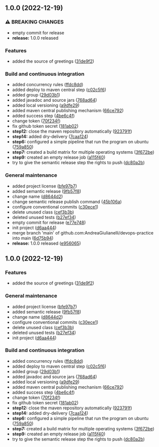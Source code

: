 ## 1.0.0 (2022-12-19)


### ⚠ BREAKING CHANGES

* empty commit for release
* **release:** 1.0.0 released

### Features

* added the source of greetings ([31de9f2](https://github.com/AndreaGiulianelli/devops-practice/commit/31de9f240f0660ad24ce4054c8ac2db21ae5deda))


### Build and continuous integration

* added concurrency rules ([ffdc8dd](https://github.com/AndreaGiulianelli/devops-practice/commit/ffdc8ddea6f22359db0ab35639ef1d9acf9115cc))
* added deploy to maven central step ([c02c5f6](https://github.com/AndreaGiulianelli/devops-practice/commit/c02c5f6b1791b0df29ab9fbe0ba58bd7135250d0))
* added group ([29d03b1](https://github.com/AndreaGiulianelli/devops-practice/commit/29d03b175633685add3ba5a3f49953ece39e66d3))
* added javadoc and source jars ([768ad64](https://github.com/AndreaGiulianelli/devops-practice/commit/768ad647435775a7080f8b9048d205414ec0e3d4))
* added local versioning ([a9dfe29](https://github.com/AndreaGiulianelli/devops-practice/commit/a9dfe29ab7bdaf371a716c07e8ca2c133766af08))
* added maven central publishing mechanism ([66ce792](https://github.com/AndreaGiulianelli/devops-practice/commit/66ce79267f52362997579d3174f63446af5da09e))
* added success step ([4be6c4f](https://github.com/AndreaGiulianelli/devops-practice/commit/4be6c4fe922e6718e560bfa8966f70df7bf66f37))
* change token ([70f234f](https://github.com/AndreaGiulianelli/devops-practice/commit/70f234f3ea6a0e4323d747e99b1a23cab5a05be9))
* fix github token secret ([181ab02](https://github.com/AndreaGiulianelli/devops-practice/commit/181ab0288bcbfda6953de99a28f531c177a1b374))
* **step12:** close the maven repository automatically ([923791f](https://github.com/AndreaGiulianelli/devops-practice/commit/923791fd6adef462d47aca9ff4d8200f45cc3266))
* **step14:** added dry-delivery ([7caa124](https://github.com/AndreaGiulianelli/devops-practice/commit/7caa124642ea49e1ec4fe52f92a8303bf5c4f3cd))
* **step6:** configured a simple pipeline that run the program on ubuntu ([759a850](https://github.com/AndreaGiulianelli/devops-practice/commit/759a8505a1deaaab63c429755c22ea69566da8ab))
* **step7:** created a build matrix for multiple operating systems ([3f672be](https://github.com/AndreaGiulianelli/devops-practice/commit/3f672be225dd664ca837410ba860cf3f5438faca))
* **step9:** created an empty release job ([a115f40](https://github.com/AndreaGiulianelli/devops-practice/commit/a115f4070382cfa1aa8370b7a83fe254c81ca11f))
* try to give the semantic release step the rights to push ([dc80a2b](https://github.com/AndreaGiulianelli/devops-practice/commit/dc80a2b7d324bb91778b044c2c1847dc4504b27a))


### General maintenance

* added project license ([bfe97b7](https://github.com/AndreaGiulianelli/devops-practice/commit/bfe97b76b7151a27ce1020eab6f8c01003952018))
* added semantic release ([9fb57f8](https://github.com/AndreaGiulianelli/devops-practice/commit/9fb57f8f4d7b625f0845d448a7356cb6bed9f6f7))
* change name ([d8644d2](https://github.com/AndreaGiulianelli/devops-practice/commit/d8644d2e766a9c5a7112bfc40536a6f4f1339dd1))
* change semantic release publish command ([45b106a](https://github.com/AndreaGiulianelli/devops-practice/commit/45b106ade411cd79373a701c0dcfdfd8129b3a15))
* configure conventional commits ([c30ece1](https://github.com/AndreaGiulianelli/devops-practice/commit/c30ece10ba4576c0cf40160d57823fb55ce98574))
* delete unused class ([cef3b3b](https://github.com/AndreaGiulianelli/devops-practice/commit/cef3b3bdaca611d0aa268e3ec539724b32a5f224))
* deleted unused tests ([b27ef34](https://github.com/AndreaGiulianelli/devops-practice/commit/b27ef34e6df120322507711b5f9a80c12ebd1970))
* empty commit for release ([e77e748](https://github.com/AndreaGiulianelli/devops-practice/commit/e77e7481fea7340c22363af1eb7a392ac74d5b43))
* init project ([d6aa444](https://github.com/AndreaGiulianelli/devops-practice/commit/d6aa44488880260feb4b0d252ef8223d0e620033))
* merge branch 'main' of github.com:AndreaGiulianelli/devops-practice into main ([6d75b94](https://github.com/AndreaGiulianelli/devops-practice/commit/6d75b9420a130b4a807328deb07001303eb469f9))
* **release:** 1.0.0 released ([e956065](https://github.com/AndreaGiulianelli/devops-practice/commit/e956065e45ffbc1b9b51f0b3b589f9b4ddf0898a))

## 1.0.0 (2022-12-19)


### Features

* added the source of greetings ([31de9f2](https://github.com/AndreaGiulianelli/devops-practice/commit/31de9f240f0660ad24ce4054c8ac2db21ae5deda))


### General maintenance

* added project license ([bfe97b7](https://github.com/AndreaGiulianelli/devops-practice/commit/bfe97b76b7151a27ce1020eab6f8c01003952018))
* added semantic release ([9fb57f8](https://github.com/AndreaGiulianelli/devops-practice/commit/9fb57f8f4d7b625f0845d448a7356cb6bed9f6f7))
* change name ([d8644d2](https://github.com/AndreaGiulianelli/devops-practice/commit/d8644d2e766a9c5a7112bfc40536a6f4f1339dd1))
* configure conventional commits ([c30ece1](https://github.com/AndreaGiulianelli/devops-practice/commit/c30ece10ba4576c0cf40160d57823fb55ce98574))
* delete unused class ([cef3b3b](https://github.com/AndreaGiulianelli/devops-practice/commit/cef3b3bdaca611d0aa268e3ec539724b32a5f224))
* deleted unused tests ([b27ef34](https://github.com/AndreaGiulianelli/devops-practice/commit/b27ef34e6df120322507711b5f9a80c12ebd1970))
* init project ([d6aa444](https://github.com/AndreaGiulianelli/devops-practice/commit/d6aa44488880260feb4b0d252ef8223d0e620033))


### Build and continuous integration

* added concurrency rules ([ffdc8dd](https://github.com/AndreaGiulianelli/devops-practice/commit/ffdc8ddea6f22359db0ab35639ef1d9acf9115cc))
* added deploy to maven central step ([c02c5f6](https://github.com/AndreaGiulianelli/devops-practice/commit/c02c5f6b1791b0df29ab9fbe0ba58bd7135250d0))
* added group ([29d03b1](https://github.com/AndreaGiulianelli/devops-practice/commit/29d03b175633685add3ba5a3f49953ece39e66d3))
* added javadoc and source jars ([768ad64](https://github.com/AndreaGiulianelli/devops-practice/commit/768ad647435775a7080f8b9048d205414ec0e3d4))
* added local versioning ([a9dfe29](https://github.com/AndreaGiulianelli/devops-practice/commit/a9dfe29ab7bdaf371a716c07e8ca2c133766af08))
* added maven central publishing mechanism ([66ce792](https://github.com/AndreaGiulianelli/devops-practice/commit/66ce79267f52362997579d3174f63446af5da09e))
* added success step ([4be6c4f](https://github.com/AndreaGiulianelli/devops-practice/commit/4be6c4fe922e6718e560bfa8966f70df7bf66f37))
* change token ([70f234f](https://github.com/AndreaGiulianelli/devops-practice/commit/70f234f3ea6a0e4323d747e99b1a23cab5a05be9))
* fix github token secret ([181ab02](https://github.com/AndreaGiulianelli/devops-practice/commit/181ab0288bcbfda6953de99a28f531c177a1b374))
* **step12:** close the maven repository automatically ([923791f](https://github.com/AndreaGiulianelli/devops-practice/commit/923791fd6adef462d47aca9ff4d8200f45cc3266))
* **step14:** added dry-delivery ([7caa124](https://github.com/AndreaGiulianelli/devops-practice/commit/7caa124642ea49e1ec4fe52f92a8303bf5c4f3cd))
* **step6:** configured a simple pipeline that run the program on ubuntu ([759a850](https://github.com/AndreaGiulianelli/devops-practice/commit/759a8505a1deaaab63c429755c22ea69566da8ab))
* **step7:** created a build matrix for multiple operating systems ([3f672be](https://github.com/AndreaGiulianelli/devops-practice/commit/3f672be225dd664ca837410ba860cf3f5438faca))
* **step9:** created an empty release job ([a115f40](https://github.com/AndreaGiulianelli/devops-practice/commit/a115f4070382cfa1aa8370b7a83fe254c81ca11f))
* try to give the semantic release step the rights to push ([dc80a2b](https://github.com/AndreaGiulianelli/devops-practice/commit/dc80a2b7d324bb91778b044c2c1847dc4504b27a))
